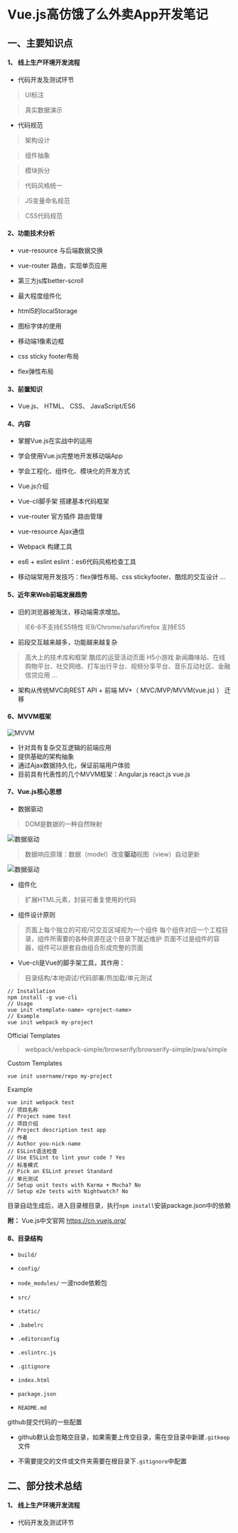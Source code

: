 # Vue.js高仿饿了么外卖App开发笔记

## 一、主要知识点

#### 1、 线上生产环境开发流程

* 代码开发及测试环节

> UI标注

> 真实数据演示

* 代码规范

> 架构设计

> 组件抽象

> 模块拆分

> 代码风格统一

> JS变量命名规范

> CSS代码规范

#### 2、功能技术分析

* vue-resource 与后端数据交换

* vue-router 路由，实现单页应用

* 第三方js库better-scroll

* 最大程度组件化

* html5的localStorage

* 图标字体的使用

* 移动端1像素边框

* css sticky footer布局

* flex弹性布局

#### 3、前置知识

* Vue.js、 HTML、 CSS、 JavaScript/ES6

#### 4、内容

* 掌握Vue.js在实战中的运用

* 学会使用Vue.js完整地开发移动端App

* 学会工程化、组件化、模块化的开发方式

* Vue.js介绍

* Vue-cli脚手架 搭建基本代码框架

* vue-router 官方插件 路由管理

* vue-resource Ajax通信

* Webpack 构建工具

* es6 + eslint eslint：es6代码风格检查工具

* 移动端常用开发技巧：flex弹性布局、css stickyfooter、酷炫的交互设计 ...

#### 5、近年来Web前端发展趋势

* 旧的浏览器被淘汰，移动端需求增加。
> IE6-8不支持ES5特性
> IE9/Chrome/safari/firefox 支持ES5
* 前段交互越来越多，功能越来越复杂
> 高大上的技术库和框架
> 酷炫的运营活动页面 
> H5小游戏
> 新闻趣味站、在线购物平台、社交网络、打车出行平台、视频分享平台、音乐互动社区、金融信贷应用 ...
* 架构从传统MVC向REST API + 前端 MV*（ MVC/MVP/MVVM(vue.js) ） 迁移

#### 6、MVVM框架

![MVVM](./img/elme-mvvm.jpg)
* 针对具有复杂交互逻辑的前端应用
* 提供基础的架构抽象
* 通过Ajax数据持久化，保证前端用户体验
* 目前具有代表性的几个MVVM框架：Angular.js react.js vue.js

#### 7、Vue.js核心思想

* 数据驱动
> DOM是数据的一种自然映射

![数据驱动](./img/elme-mvvm2.jpg)

> 数据响应原理：数据（model）改变**驱动**视图（view）自动更新

![数据驱动](./img/elme-data.jpg)

* 组件化

> 扩展HTML元素，封装可重复使用的代码

* 组件设计原则
> 页面上每个独立的可视/可交互区域视为一个组件
> 每个组件对应一个工程目录，组件所需要的各种资源在这个目录下就近维护
> 页面不过是组件的容器，组件可以嵌套自由组合形成完整的页面

* Vue-cli是Vue的脚手架工具，其作用：

> 目录结构/本地调试/代码部署/热加载/单元测试

```
// Installation
npm install -g vue-cli
// Usage
vue init <template-name> <project-name>
// Example
vue init webpack my-project
```

Official Templates

> webpack/webpack-simple/browserify/browserify-simple/pwa/simple

Custom Templates

```
vue init username/repo my-project
```

Example

```
vue init webpack test
// 项目名称
// Project name test
// 项目介绍
// Project description test app
// 作者
// Author you-nick-name
// ESLint语法检查
// Use ESLint to lint your code ? Yes
// 标准模式
// Pick an ESLint preset Standard
// 单元测试
// Setup unit tests with Karma + Mocha? No
// Setup e2e tests with Nightwatch? No
```
目录自动生成后，进入目录根目录，执行`npm install`安装package.json中的依赖

**附：** Vue.js中文官网 https://cn.vuejs.org/

#### 8、目录结构

* `build/` 

* `config/`

* `node_modules/` 一波node依赖包

* `src/`

* `static/`

* `.babelrc`

* `.editorconfig`

* `.eslintrc.js`

* `.gitignore`

* `index.html`

* `package.json`

* `README.md`

github提交代码的一些配置

* github默认会忽略空目录，如果需要上传空目录，需在空目录中新建`.gitkeep`文件

* 不需要提交的文件或文件夹需要在根目录下`.gitignore`中配置

## 二、部分技术总结

#### 1、 线上生产环境开发流程

* 代码开发及测试环节